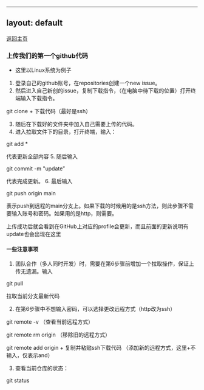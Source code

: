 
---
layout: default
---

[返回主页](../../.)

### 上传我们的第一个github代码

*   这里以Linux系统为例子


1.  登录自己的github账号，在repositories创建一个new issue。
2.  然后进入自己新创的issue，复制下载指令，（在电脑中待下载的位置）打开终端输入下载指令。

  git clone + 下载代码（最好是ssh）
  
3.  随后在下载好的文件夹中加入自己需要上传的代码。
4.  进入拉取文件下的目录，打开终端，输入：

  git add *
  
  代表更新全部内容
5.  随后输入

  git commit -m "update”

  代表完成更新。
6.  最后输入
  
  git push origin main
  
  表示push到远程的main分支上。如果下载的时候用的是ssh方法，则此步骤不需要输入账号和密码。如果用的是http，则需要。
  
  上传成功后就会看到在GitHub上对应的profile会更新，而且前面的更新说明有update也会出现在这里

#### 一些注意事项

1.  团队合作（多人同时开发）时，需要在第6步骤前增加一个拉取操作，保证上传无遗漏。输入

  git pull

  拉取当前分支最新代码

2.  在第6步骤中不想输入密码，可以选择更改远程方式（http改为ssh）

  git remote -v   （查看当前远程方式）

  git remote rm origin   （移除旧的远程方式）

  git remote add origin + 复制并粘贴ssh下载代码   （添加新的远程方式，这里+不输入，仅表示and）

3.  查看当前仓库的状态：

  git status
